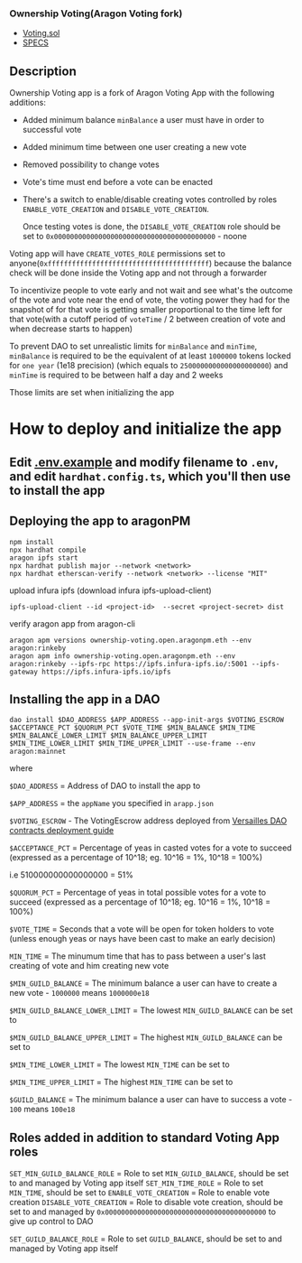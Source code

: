 ### Ownership Voting(Aragon Voting fork)

* [Voting.sol](contracts/Voting.sol)
* [SPECS](SPECS.md)


## Description

Ownership Voting app is a fork of Aragon Voting App with the following additions:

* Added minimum balance `minBalance` a user must have in order to successful vote

* Added minimum time between one user creating a new vote

* Removed possibility to change votes

* Vote's time must end before a vote can be enacted

* There's a switch to enable/disable creating votes controlled by roles `ENABLE_VOTE_CREATION` and `DISABLE_VOTE_CREATION`.

	Once testing votes is done, the `DISABLE_VOTE_CREATION` role should be set to `0x0000000000000000000000000000000000000000` - noone

Voting app will have `CREATE_VOTES_ROLE` permissions set to anyone(`0xffffffffffffffffffffffffffffffffffffffff`) because the balance check will be done inside the Voting app and not through a forwarder

To incentivize people to vote early and not wait and see what's the outcome of the vote and vote near the end of vote,
the voting power they had for the snapshot of for that vote is getting smaller proportional to the time left for that vote(with a cutoff period of `voteTime` / 2 between creation of vote and when decrease starts to happen)

To prevent DAO to set unrealistic limits for `minBalance` and `minTime`, `minBalance` is required to be the equivalent of at least `1000000` tokens locked for `one year` (1e18 precision) (which equals to `2500000000000000000000`)
and `minTime` is required to be between half a day and 2 weeks

Those limits are set when initializing the app 


# How to deploy and initialize the app

## Edit [.env.example](./.env.example) and modify filename to `.env`, and edit `hardhat.config.ts`, which you'll then use to install the app

## Deploying the app to aragonPM

```shell
npm install
npx hardhat compile
aragon ipfs start
npx hardhat publish major --network <network>
npx hardhat etherscan-verify --network <network> --license "MIT"
```

upload infura ipfs (download infura ipfs-upload-client)

```shell
ipfs-upload-client --id <project-id>  --secret <project-secret> dist
```

verify aragon app from aragon-cli

```shell
aragon apm versions ownership-voting.open.aragonpm.eth --env aragon:rinkeby
aragon apm info ownership-voting.open.aragonpm.eth --env aragon:rinkeby --ipfs-rpc https://ipfs.infura-ipfs.io/:5001 --ipfs-gateway https://ipfs.infura-ipfs.io/ipfs
```

## Installing the app in a DAO

`dao install $DAO_ADDRESS $APP_ADDRESS --app-init-args $VOTING_ESCROW $ACCEPTANCE_PCT $QUORUM_PCT $VOTE_TIME $MIN_BALANCE $MIN_TIME $MIN_BALANCE_LOWER_LIMIT $MIN_BALANCE_UPPER_LIMIT $MIN_TIME_LOWER_LIMIT $MIN_TIME_UPPER_LIMIT --use-frame --env aragon:mainnet`

where

`$DAO_ADDRESS` = Address of DAO to install the app to

`$APP_ADDRESS` = the `appName` you specified in `arapp.json`

`$VOTING_ESCROW` - The VotingEscrow address deployed from [Versailles DAO contracts deployment guide](https://github.com/Versailles-heroes-com/versailles-heroes-DAO/blob/master/scripts/README.md)

`$ACCEPTANCE_PCT` = Percentage of yeas in casted votes for a vote to succeed (expressed as a percentage of 10^18; eg. 10^16 = 1%, 10^18 = 100%)

i.e 510000000000000000 = 51%

`$QUORUM_PCT` = Percentage of yeas in total possible votes for a vote to succeed (expressed as a percentage of 10^18; eg. 10^16 = 1%, 10^18 = 100%)


`$VOTE_TIME` = Seconds that a vote will be open for token holders to vote (unless enough yeas or nays have been cast to make an early decision)

`MIN_TIME` = The minumum time that has to pass between a user's last creating of vote and him creating new vote

`$MIN_GUILD_BALANCE` = The minimum balance a user can have to create a new vote - `1000000` means `1000000e18`

`$MIN_GUILD_BALANCE_LOWER_LIMIT` = The lowest `MIN_GUILD_BALANCE` can be set to

`$MIN_GUILD_BALANCE_UPPER_LIMIT` = The highest `MIN_GUILD_BALANCE` can be set to

`$MIN_TIME_LOWER_LIMIT` = The lowest `MIN_TIME` can be set to

`$MIN_TIME_UPPER_LIMIT` = The highest `MIN_TIME` can be set to

`$GUILD_BALANCE` = The minimum balance a user can have to success a vote - `100` means `100e18`

## Roles added in addition to standard Voting App roles

`SET_MIN_GUILD_BALANCE_ROLE` = Role to set `MIN_GUILD_BALANCE`, should be set to and managed by Voting app itself
`SET_MIN_TIME_ROLE` = Role to set `MIN_TIME`, should be set to
`ENABLE_VOTE_CREATION` = Role to enable vote creation
`DISABLE_VOTE_CREATION` = Role to disable vote creation, should be set to and managed by `0x0000000000000000000000000000000000000000` to give up control to DAO

`SET_GUILD_BALANCE_ROLE` = Role to set `GUILD_BALANCE`, should be set to and managed by Voting app itself
